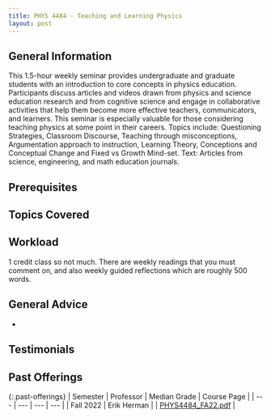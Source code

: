 ```yaml
---
title: PHYS 4484 - Teaching and Learning Physics
layout: post
---
```


<link rel="stylesheet" href="/main.css">

## General Information

This 1.5-hour weekly seminar provides undergraduate and graduate students with an introduction to core concepts in physics education. Participants discuss articles and videos drawn from physics and science education research and from cognitive science and engage in collaborative activities that help them become more effective teachers, communicators, and learners. This seminar is especially valuable for those considering teaching physics at some point in their careers. Topics include: Questioning Strategies, Classroom Discourse, Teaching through misconceptions, Argumentation approach to instruction, Learning Theory, Conceptions and Conceptual Change and Fixed vs Growth Mind-set. Text: Articles from science, engineering, and math education journals.
## Prerequisites



## Topics Covered



## Workload
1 credit class so not much. There are weekly readings that you must comment on, and also weekly guided reflections which are roughly 500 words.


## General Advice

  - 

## Testimonials



## Past Offerings

{:.past-offerings}
| Semester | Professor | Median Grade | Course Page |
| --- | --- | --- | --- |
| Fall 2022 | Erik Herman |  | <a href="/syllabi/PHYS4484_FA22.pdf">PHYS4484_FA22.pdf</a> |
